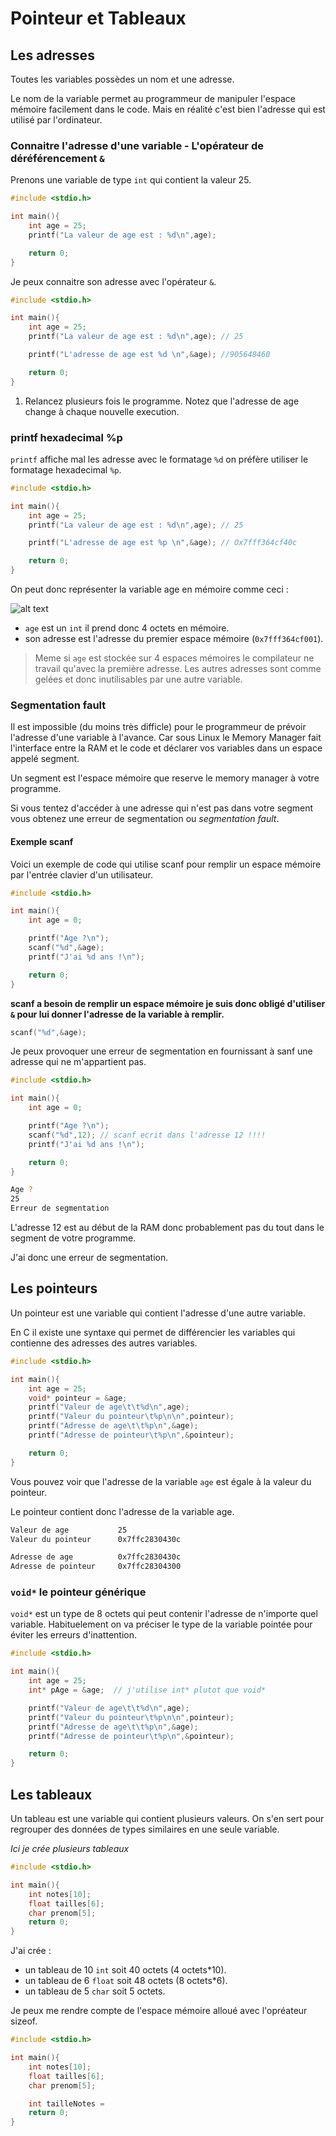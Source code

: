 



# Pointeur et Tableaux

## Les adresses

Toutes les variables possèdes un nom et une adresse.

Le nom de la variable permet au programmeur de manipuler l'espace mémoire facilement dans le code. Mais en réalité c'est bien l'adresse qui est utilisé par l'ordinateur.


### Connaitre l'adresse d'une variable - L'opérateur de déréférencement `&`

Prenons une variable de type `int` qui contient la valeur 25.

```c
#include <stdio.h>

int main(){
    int age = 25;
    printf("La valeur de age est : %d\n",age);

    return 0;
}
```

Je peux connaitre son adresse avec l'opérateur `&`.

```c
#include <stdio.h>

int main(){
    int age = 25;
    printf("La valeur de age est : %d\n",age); // 25

    printf("L'adresse de age est %d \n",&age); //905648460

    return 0;
}
```

1. Relancez plusieurs fois le programme. Notez que l'adresse de age change à chaque nouvelle execution.

### printf hexadecimal %p
`printf` affiche mal les adresse avec le formatage `%d` on préfère utiliser le formatage hexadecimal `%p`.

```c
#include <stdio.h>

int main(){
    int age = 25;
    printf("La valeur de age est : %d\n",age); // 25

    printf("L'adresse de age est %p \n",&age); // Ox7fff364cf40c

    return 0;
}
```

On peut donc représenter la variable age en mémoire comme ceci :

![alt text](addr.png)

- `age` est un `int` il prend donc 4 octets en mémoire.
- son adresse est l'adresse du premier espace mémoire (`0x7fff364cf001`).

> Meme si `age` est stockée sur 4 espaces mémoires le compilateur ne travail qu'avec la première adresse. Les autres adresses sont comme gelées et donc inutilisables par une autre variable.

### Segmentation fault

Il est impossible (du moins très difficle) pour le programmeur de prévoir l'adresse d'une variable à l'avance. Car sous Linux le Memory Manager fait l'interface entre la RAM et le code et déclarer vos variables dans un espace appelé segment.

Un segment est l'espace mémoire que reserve le memory manager à votre programme.

Si vous tentez d'accéder à une adresse qui n'est pas dans votre segment vous obtenez une erreur de segmentation ou *segmentation fault*.

#### Exemple scanf

Voici un exemple de code qui utilise scanf pour remplir un espace mémoire par l'entrée clavier d'un utilisateur.

```c
#include <stdio.h>

int main(){
    int age = 0;

    printf("Age ?\n");
    scanf("%d",&age);
    printf("J'ai %d ans !\n");

    return 0;
}
```

**scanf a besoin de remplir un espace mémoire je suis donc obligé d'utiliser `&` pour lui donner l'adresse de la variable à remplir.**

```c
scanf("%d",&age);
```

Je peux provoquer une erreur de segmentation en fournissant à sanf une adresse qui ne m'appartient pas.

```c
#include <stdio.h>

int main(){
    int age = 0;

    printf("Age ?\n");
    scanf("%d",12); // scanf ecrit dans l'adresse 12 !!!!
    printf("J'ai %d ans !\n");

    return 0;
}
```

```bash
Age ?
25
Erreur de segmentation
```

L'adresse 12 est au début de la RAM donc probablement pas du tout dans le segment de votre programme.

J'ai donc une erreur de segmentation.

## Les pointeurs

Un pointeur est une variable qui contient l'adresse d'une autre variable.

En C il existe une syntaxe qui permet de différencier les variables qui contienne des adresses des autres variables.

```c
#include <stdio.h>

int main(){
    int age = 25;
    void* pointeur = &age;
    printf("Valeur de age\t\t%d\n",age);
    printf("Valeur du pointeur\t%p\n\n",pointeur);
    printf("Adresse de age\t\t%p\n",&age);
    printf("Adresse de pointeur\t%p\n",&pointeur);

    return 0;
}
```

Vous pouvez voir que l'adresse de la variable `age` est égale à la valeur du pointeur.

Le pointeur contient donc l'adresse de la variable age.

```bash
Valeur de age           25
Valeur du pointeur      0x7ffc2830430c

Adresse de age          0x7ffc2830430c
Adresse de pointeur     0x7ffc28304300
```

### `void*` le pointeur générique
`void*` est un type de 8 octets qui peut contenir l'adresse de n'importe quel variable.
Habituelement on va préciser le type de la variable pointée pour éviter les erreurs d'inattention.

```c
#include <stdio.h>

int main(){
    int age = 25;
    int* pAge = &age;  // j'utilise int* plutot que void*

    printf("Valeur de age\t\t%d\n",age);
    printf("Valeur du pointeur\t%p\n\n",pointeur);
    printf("Adresse de age\t\t%p\n",&age);
    printf("Adresse de pointeur\t%p\n",&pointeur);

    return 0;
}
```

## Les tableaux

Un tableau est une variable qui contient plusieurs valeurs. On s'en sert pour regrouper des données de types similaires en une seule variable.

*Ici je crée plusieurs tableaux*
```c
#include <stdio.h>

int main(){
    int notes[10];
    float tailles[6];
    char prenom[5];
    return 0;
}
```

J'ai crée :
- un tableau de 10 `int` soit 40 octets (4 octets*10).
- un tableau de 6 `float` soit 48 octets (8 octets*6).
- un tableau de 5 `char` soit 5 octets.

Je peux me rendre compte de l'espace mémoire alloué avec l'opréateur sizeof.

```c
#include <stdio.h>

int main(){
    int notes[10];
    float tailles[6];
    char prenom[5];

    int tailleNotes = 
    return 0;
}
```
